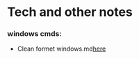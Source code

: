 # Tech and other notes 

<h3>windows cmds:</h3>
 
 <ul>
 
  <li> Clean formet windows.md<a href="https://github.com/Aravindhyox/personal-tech-notes/blob/main/Clean%20formet%20windows.md">here</a> </li>
  
 </ul>
